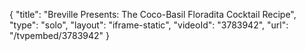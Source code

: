 {
    "title": "Breville Presents: The Coco-Basil Floradita Cocktail Recipe",
    "type": "solo",
    "layout": "iframe-static",
    "videoId": "3783942",
    "url": "\/tvpembed\/3783942"
}